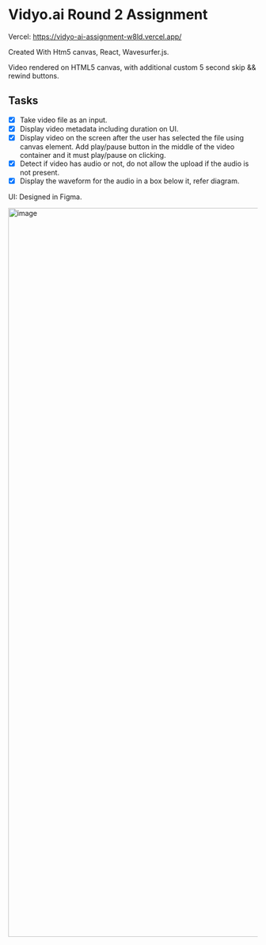 # Vidyo.ai Round 2 Assignment

Vercel: https://vidyo-ai-assignment-w8ld.vercel.app/

Created With Htm5 canvas, React, Wavesurfer.js. 

Video rendered on HTML5 canvas, with additional custom 5 second skip && rewind buttons. 

## Tasks

- [X] Take video file as an input.
- [X] Display video metadata including duration on UI.
- [X] Display video on the screen after the user has selected the file using canvas element. Add play/pause button in the middle of the video container and it must play/pause on clicking.
- [X] Detect if video has audio or not, do not allow the upload if the audio is not present.
- [X] Display the waveform for the audio in a box below it, refer diagram.

UI: Designed in Figma. 

<img width="1470" alt="image" src="https://github.com/alwinsDen/VidyoAI-assignment/assets/75517758/ed44f803-7c37-4c54-915a-d99c28baaa38">
